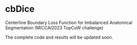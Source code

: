 # cbDice
Centerline Boundary Loss Function for Imbalanced Anatomical Segmentation (MICCAI2023 TopCoW challenge)

The complete code and results will be updated soon.
